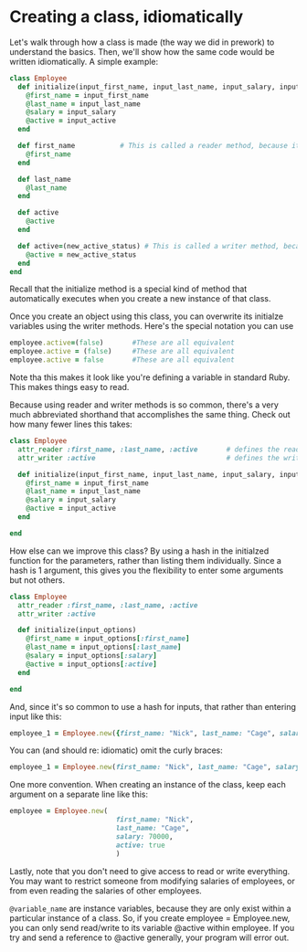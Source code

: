 # Creating a class, idiomatically 

Let's walk through how a class is made (the way we did in prework) to understand the basics. Then, we'll show how the same code would be written idiomatically. A simple example:

```ruby
class Employee
  def initialize(input_first_name, input_last_name, input_salary, input_active)    # Notice how each parameter is written individually.
    @first_name = input_first_name
    @last_name = input_last_name 
    @salary = input_salary
    @active = input_active
  end

  def first_name           # This is called a reader method, because it allows the user to read the variable by querying the object (Employee.new.first_name)
    @first_name
  end

  def last_name
    @last_name
  end

  def active
    @active
  end

  def active=(new_active_status) # This is called a writer method, because it allows the user to overwrite the variable. = is an acceptable character for a method. Writing it at the end of the variable name allows us to use special, easily readable notation later.
    @active = new_active_status
  end
end
```

Recall that the initialize method is a special kind of method that automatically executes when you create a new instance of that class.

Once you create an object using this class, you can overwrite its initialze variables using the writer methods. Here's the special notation you can use

```ruby
employee.active=(false)       #These are all equivalent
employee.active = (false)     #These are all equivalent
employee.active = false       #These are all equivalent
```

Note tha this makes it look like you're defining a variable in standard Ruby. This makes things easy to read.

Because using reader and writer methods is so common, there's a very much abbreviated shorthand that accomplishes the same thing. Check out how many fewer lines this takes:


```ruby
class Employee
  attr_reader :first_name, :last_name, :active       # defines the reader methods (shortcut: a tab)
  attr_writer :active                                # defines the writer methods (shortcut: w tab)

  def initialize(input_first_name, input_last_name, input_salary, input_active)
    @first_name = input_first_name
    @last_name = input_last_name 
    @salary = input_salary
    @active = input_active
  end

end
```


How else can we improve this class? By using a hash in the initialzed function for the parameters, rather than listing them individually. Since a hash is 1 argument, this gives you the flexibility to enter some arguments but not others.

```ruby
class Employee
  attr_reader :first_name, :last_name, :active
  attr_writer :active

  def initialize(input_options)
    @first_name = input_options[:first_name]
    @last_name = input_options[:last_name]
    @salary = input_options[:salary]
    @active = input_options[:active]
  end

end
```

And, since it's so common to use a hash for inputs, that rather than entering input like this:

```ruby
employee_1 = Employee.new({first_name: "Nick", last_name: "Cage", salary: 70000, active: true})
```

You can (and should re: idiomatic) omit the curly braces:

```ruby
employee_1 = Employee.new(first_name: "Nick", last_name: "Cage", salary: 70000, active: true)
```

One more convention. When creating an instance of the class, keep each argument on a separate line like this:

```ruby
employee = Employee.new(
                          first_name: "Nick",
                          last_name: "Cage",
                          salary: 70000,
                          active: true
                          )
```

Lastly, note that you don't need to give access to read or write everything. You may want to restrict someone from modifying salaries of employees, or from even reading the salaries of other employees.

`@variable_name` are instance variables, because they are only exist within a particular instance of a class. So, if you create employee = Employee.new, you can only send read/write to its variable @active within employee. If you try and send a reference to @active generally, your program will error out.